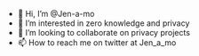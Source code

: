 - 👋 Hi, I’m @Jen-a-mo
- 👀 I’m interested in zero knowledge and privacy
- 💞️ I’m looking to collaborate on privacy projects
- 📫 How to reach me on twitter at Jen_a_mo

<!---
Jen-a-mo/Jen-a-mo is a ✨ special ✨ repository because its `README.md` (this file) appears on your GitHub profile.
You can click the Preview link to take a look at your changes.
--->
